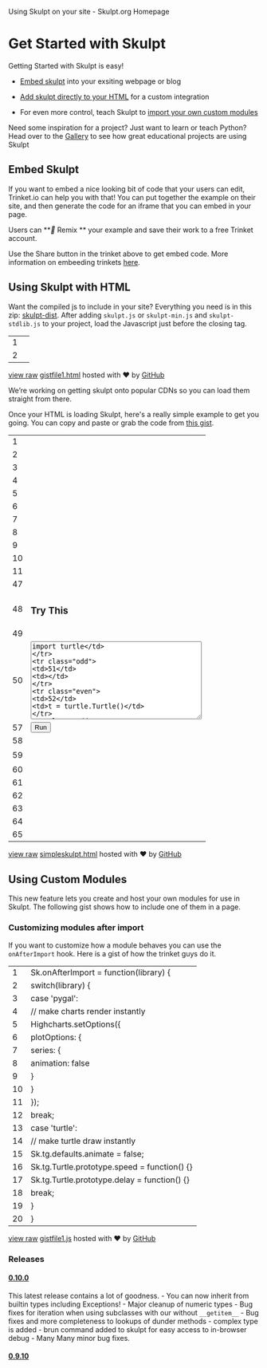 Using Skulpt on your site - Skulpt.org Homepage

# Get Started with Skulpt

Getting Started with Skulpt is easy!

- [Embed skulpt](http://skulpt.org/using.html#embed) into your exsiting webpage or blog

- [Add skulpt directly to your HTML](http://skulpt.org/using.html#html) for a custom integration

- For even more control, teach Skulpt to [import your own custom modules](http://skulpt.org/using.html#modules)

Need some inspiration for a project? Just want to learn or teach Python? Head over to the [Gallery](http://skulpt.org/gallery.html) to see how great educational projects are using Skulpt

## Embed Skulpt

If you want to embed a nice looking bit of code that your users can edit, Trinket.io can help you with that! You can put together the example on their site, and then generate the code for an iframe that you can embed in your page.

Users can **** Remix ** your example and save their work to a free Trinket account.

Use the Share button in the trinket above to get embed code. More information on embeeding trinkets [here](http://docs.trinket.io/getting-started).

## Using Skulpt with HTML

Want the compiled js to include in your site? Everything you need is in this zip: [skulpt-dist](https://github.com/skulpt/skulpt-dist/archive/master.zip). After adding `skulpt.js` or `skulpt-min.js` and `skulpt-stdlib.js` to your project, load the Javascript just before the </body> closing tag.

|     |     |
| --- | --- |
| 1   | <script  src="js/skulpt.min.js"  type="text/javascript"></script> |
| 2   | <script  src="js/skulpt-stdlib.js"  type="text/javascript"></script> |

 [view raw](https://gist.github.com/eah13/c3495f93f57b333bcb2f/raw/277cc531efcf6d1d20fc2c68dbf08cc04ddc0cf5/gistfile1.html)  [gistfile1.html](https://gist.github.com/eah13/c3495f93f57b333bcb2f#file-gistfile1-html) hosted with ❤ by [GitHub](https://github.com/)

We’re working on getting skulpt onto popular CDNs so you can load them straight from there.

Once your HTML is loading Skulpt, here's a really simple example to get you going. You can copy and paste or grab the code from [this gist](https://gist.github.com/4650616).

|     |     |
| --- | --- |
| 1   | <html> |
| 2   | <head> |
| 3   | <script  src="http://ajax.googleapis.com/ajax/libs/jquery/1.9.0/jquery.min.js"  type="text/javascript"></script> |
| 4   | <script  src="http://www.skulpt.org/js/skulpt.min.js"  type="text/javascript"></script> |
| 5   | <script  src="http://www.skulpt.org/js/skulpt-stdlib.js"  type="text/javascript"></script> |
| 6   |     |
| 7   | </head> |
| 8   |     |
| 9   | <body> |
| 10  |     |
| 11  | <script  type="text/javascript"> |
| 12  | // output functions are configurable. This one just appends some text |
| 13  | // to a pre element. |
| 14  | function  outf(text) { |
| 15  |  var mypre =  document.getElementById("output"); |
| 16  |  mypre.innerHTML  =  mypre.innerHTML  + text; |
| 17  | }   |
| 18  | function  builtinRead(x) { |
| 19  |  if (Sk.builtinFiles  ===  undefined  \|\|  Sk.builtinFiles["files"][x] ===  undefined) |
| 20  |  throw  "File not found: '"  + x +  "'"; |
| 21  |  return  Sk.builtinFiles["files"][x]; |
| 22  | }   |
| 23  |     |
| 24  | // Here's everything you need to run a python program in skulpt |
| 25  | // grab the code from your textarea |
| 26  | // get a reference to your pre element for output |
| 27  | // configure the output function |
| 28  | // call Sk.importMainWithBody() |
| 29  | function  runit() { |
| 30  |  var prog =  document.getElementById("yourcode").value; |
| 31  |  var mypre =  document.getElementById("output"); |
| 32  |  mypre.innerHTML  =  ''; |
| 33  |  Sk.pre  =  "output"; |
| 34  |  Sk.configure({output:outf, read:builtinRead}); |
| 35  | (Sk.TurtleGraphics  \|\| (Sk.TurtleGraphics  = {})).target  =  'mycanvas'; |
| 36  |  var myPromise =  Sk.misceval.asyncToPromise(function() { |
| 37  |  return  Sk.importMainWithBody("<stdin>", false, prog, true); |
| 38  | }); |
| 39  |  myPromise.then(function(mod) { |
| 40  |  console.log('success'); |
| 41  | },  |
| 42  |  function(err) { |
| 43  |  console.log(err.toString()); |
| 44  | }); |
| 45  | }   |
| 46  | </script> |
| 47  |     |
| 48  | <h3>Try This</h3> |
| 49  | <form> |
| 50  | <textarea  id="yourcode"  cols="40"  rows="10">import turtle |
| 51  |     |
| 52  | t = turtle.Turtle() |
| 53  | t.forward(100) |
| 54  |     |
| 55  | print "Hello World" |
| 56  | </textarea><br /> |
| 57  | <button  type="button"  onclick="runit()">Run</button> |
| 58  | </form> |
| 59  | <pre  id="output" ></pre> |
| 60  | <!-- If you want turtle graphics include a canvas --> |
| 61  | <div  id="mycanvas"></div> |
| 62  |     |
| 63  | </body> |
| 64  |     |
| 65  | </html> |

 [view raw](https://gist.github.com/bnmnetp/4650616/raw/7981066795ea2592c516456c1103e3194a24643c/simpleskulpt.html)  [simpleskulpt.html](https://gist.github.com/bnmnetp/4650616#file-simpleskulpt-html) hosted with ❤ by [GitHub](https://github.com/)

## Using Custom Modules

This new feature lets you create and host your own modules for use in Skulpt. The following gist shows how to include one of them in a page.

### Customizing modules after import

If you want to customize how a module behaves you can use the ``onAfterImport`` hook. Here is a gist of how the trinket guys do it.

|     |     |
| --- | --- |
| 1   | Sk.onAfterImport  =  function(library) { |
| 2   |  switch(library) { |
| 3   |  case  'pygal': |
| 4   |  // make charts render instantly |
| 5   |  Highcharts.setOptions({ |
| 6   | plotOptions: { |
| 7   | series: { |
| 8   | animation:  false |
| 9   | }   |
| 10  | }   |
| 11  | }); |
| 12  |  break; |
| 13  |  case  'turtle': |
| 14  |  // make turtle draw instantly |
| 15  |  Sk.tg.defaults.animate  =  false; |
| 16  |  Sk.tg.Turtle.prototype.speed  =  function() {} |
| 17  |  Sk.tg.Turtle.prototype.delay  =  function() {} |
| 18  |  break; |
| 19  | }   |
| 20  | }   |

 [view raw](https://gist.github.com/bzwheeler/8a5a833ee2a6a7d2c7ba/raw/ac6a3ef66af6e353a862c2d4dce2bdf7eaeec169/gistfile1.js)  [gistfile1.js](https://gist.github.com/bzwheeler/8a5a833ee2a6a7d2c7ba#file-gistfile1-js) hosted with ❤ by [GitHub](https://github.com/)

### Releases

#### [0.10.0](https://api.github.com/repos/skulpt/skulpt/releases/1480498)

This latest release contains a lot of goodness. - You can now inherit from builtin types including Exceptions! - Major cleanup of numeric types - Bug fixes for iteration when using subclasses with our without `__getitem__` - Bug fixes and more completeness to lookups of dunder methods - complex type is added - brun command added to skulpt for easy access to in-browser debug - Many Many minor bug fixes.

#### [0.9.10](https://api.github.com/repos/skulpt/skulpt/releases/1362206)